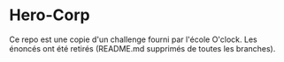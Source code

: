 # Hero-Corp
Ce repo est une copie d'un challenge fourni par l'école O'clock.
Les énoncés ont été retirés (README.md supprimés de toutes les branches).
